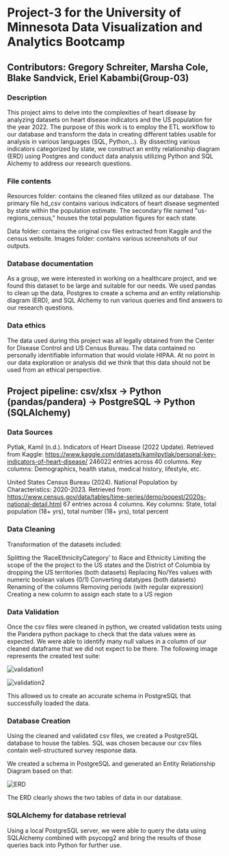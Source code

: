 # Project-3 for the University of Minnesota Data Visualization and Analytics Bootcamp
## Contributors: Gregory Schreiter, Marsha Cole, Blake Sandvick, Eriel Kabambi(Group-03)
### Description 
This project aims to delve into the complexities of heart disease by analyzing datasets on heart disease indicators and the US population for the year 2022. The purpose of this work is to employ the ETL workflow to our database and transform the data in creating different tables usable for analysis in various languages (SQL, Python,..).
By dissecting various indicators categorized by state, we construct an entity relationship diagram (ERD) using Postgres and conduct data analysis utilizing Python and SQL Alchemy to address our research questions.

### File contents
Resources folder: contains the cleaned files utilized as our database. The primary file hd_csv contains various indicators of heart disease segmented by state within the population estimate. The secondary file named "us-regions_census," houses the total population figures for each state.

Data folder:  contains the original csv files extracted from Kaggle and the census website.
Images folder:  contains various screenshots of our outputs.

### Database documentation
As a group, we were interested in working on a healthcare project, and we found this dataset to be large and suitable for our needs. We used pandas to clean up the data, Postgres to create a schema and an entity relationship diagram (ERD), and SQL Alchemy to run various queries and find answers to our research questions.

### Data ethics
The data used during this project was all legally obtained from the Center for Disease Control and US Census Bureau. The data contained no personally identifiable information that would violate HIPAA. At no point in our data exploration or analysis did we think that this data should not be used from an ethical perspective.



## Project pipeline: csv/xlsx -> Python (pandas/pandera) -> PostgreSQL -> Python (SQLAlchemy)

### Data Sources
Pytlak, Kamil (n.d.). Indicators of Heart Disease (2022 Update). Retrieved from Kaggle: https://www.kaggle.com/datasets/kamilpytlak/personal-key-indicators-of-heart-disease/
246022 entries across 40 columns. Key columns: Demographics, health status, medical history, lifestyle, etc.


United States Census Bureau (2024). National Population by Characteristics: 2020-2023. Retrieved from: https://www.census.gov/data/tables/time-series/demo/popest/2020s-national-detail.html
67 entries across 4 columns. Key columns: State, total population (18+ yrs), total number (18+ yrs), total percent 


### Data Cleaning

Transformation of the datasets included:

Splitting the ‘RaceEthnicityCategory’ to Race and Ethnicity 
Limiting the scope of the the project to the US states and the District of Columbia by dropping the US territories (both datasets)
Replacing No/Yes values with numeric boolean values (0/1) 
Converting datatypes (both datasets)
Renaming of the columns
Removing periods (with regular expression)
Creating a new column to assign each state to a US region

### Data Validation

Once the csv files were cleaned in python, we created validation tests using the Pandera python package to check that the data values were as expected.  We were able to identify many null values in a column of our cleaned dataframe that we did not expect to be there. The following image represents the created test suite:

![validation1](https://github.com/schr0841/project-3-group-03/blob/main/images/validation1.png)

![validation2](https://github.com/schr0841/project-3-group-03/blob/main/images/validation2.png)


This allowed us to create an accurate schema in PostgreSQL that successfully loaded the data.


### Database Creation

Using the cleaned and validated csv files, we created a PostgreSQL database to house the tables. SQL was chosen because our csv files contain well-structured survey  response data. 

We created a schema in PostgreSQL and generated an Entity Relationship Diagram based on that:

![ERD](https://github.com/schr0841/project-3-group-03/blob/main/images/ERD.png)

The ERD clearly shows the two tables of data in our database.


### SQLAlchemy for database retrieval

Using a local PostgreSQL server, we were able to query the data using SQLAlchemy combined with psycopg2 and bring the results of those queries back into Python for further use.



